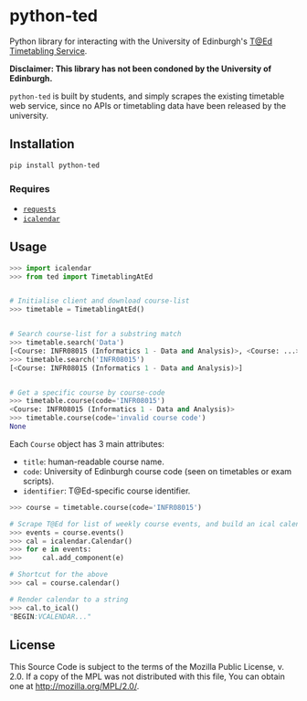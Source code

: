 python-ted
==========

Python library for interacting with the University of Edinburgh's [T@Ed Timetabling Service][ted].

**Disclaimer: This library has not been condoned by the University of Edinburgh.**

`python-ted` is built by students, and simply scrapes the existing timetable web service,
since no APIs or timetabling data have been released by the university.


## Installation

```sh
pip install python-ted
```

### Requires

- [`requests`](https://pypi.python.org/pypi/requests)
- [`icalendar`](https://pypi.python.org/pypi/icalendar)


## Usage


```python
>>> import icalendar
>>> from ted import TimetablingAtEd


# Initialise client and download course-list
>>> timetable = TimetablingAtEd()


# Search course-list for a substring match
>>> timetable.search('Data')
[<Course: INFR08015 (Informatics 1 - Data and Analysis)>, <Course: ...>, ...]
>>> timetable.search('INFR08015')
[<Course: INFR08015 (Informatics 1 - Data and Analysis)>]


# Get a specific course by course-code
>>> timetable.course(code='INFR08015')
<Course: INFR08015 (Informatics 1 - Data and Analysis)>
>>> timetable.course(code='invalid course code')
None
```

Each `Course` object has 3 main attributes:

- `title`: human-readable course name.
- `code`: University of Edinburgh course code (seen on timetables or exam scripts).
- `identifier`: T@Ed-specific course identifier.


```python
>>> course = timetable.course(code='INFR08015')

# Scrape T@Ed for list of weekly course events, and build an ical calendar
>>> events = course.events()
>>> cal = icalendar.Calendar()
>>> for e in events:
>>>     cal.add_component(e)

# Shortcut for the above
>>> cal = course.calendar()

# Render calendar to a string
>>> cal.to_ical()
"BEGIN:VCALENDAR..."
```


License
-------

This Source Code is subject to the terms of the Mozilla Public
License, v. 2.0. If a copy of the MPL was not distributed with this
file, You can obtain one at http://mozilla.org/MPL/2.0/.


[ted]: https://www.ted.is.ed.ac.uk/UOE1314_SWS/
